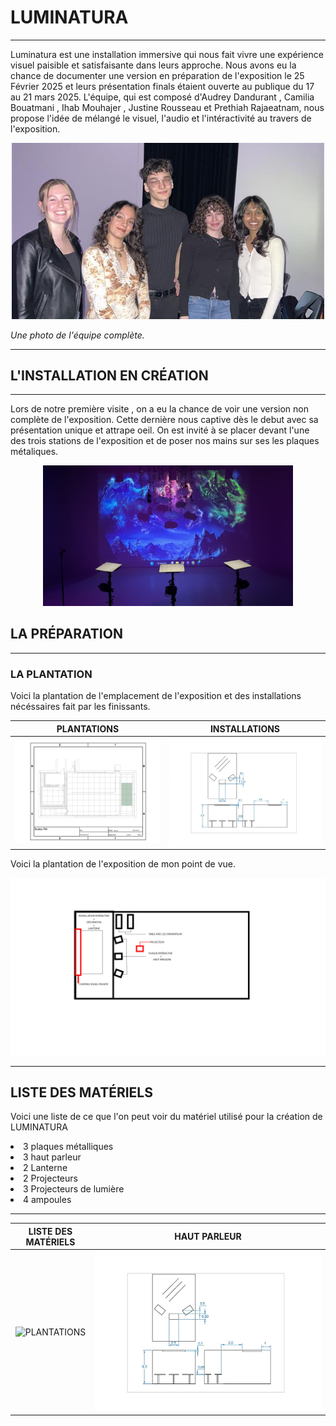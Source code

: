 # LUMINATURA

---

Luminatura est une installation immersive qui nous fait vivre une expérience visuel paisible et satisfaisante dans leurs approche. Nous avons eu la chance de documenter une version en préparation de l'exposition le 25 Février 2025 et leurs présentation finals étaient ouverte au publique du 17 au 21 mars 2025. L'équipe, qui est composé d'Audrey Dandurant , Camilia Bouatmani , Ihab Mouhajer , Justine Rousseau  et Prethiah Rajaeatnam, nous propose l'idée de mélangé le visuel, l'audio et l'intéractivité au travers de l'exposition.

<p align="center">
  <img src="/expo_finissant/medias/images/photo_team_favorite.jpg" width="500">
</p>

*Une photo de l'équipe complète.*


---

## L'INSTALLATION EN CRÉATION

---

Lors de notre première visite , on a eu la chance de voir une version non complète de l'exposition. Cette dernière nous captive dès le debut avec sa présentation unique et attrape oeil. On est invité à se placer devant l'une des trois stations de l'exposition et de poser nos mains sur ses les plaques métaliques.


<p align="center">
  <img src="/expo_finissant/medias/images/vue_complet_projet.jpg" width="400">
</p>

## LA PRÉPARATION

---

<h3><bold>LA PLANTATION</bold></h3>

Voici la plantation de l'emplacement de l'exposition et des installations nécéssaires fait par les finissants.

PLANTATIONS | INSTALLATIONS
:-------------------------:|:-------------------------:
![PLANTATIONS](/expo_finissant/medias/images/plantation_du_projet_favori.png)|![INSTALLATIONS](/expo_finissant/medias/images/plantation_du_projet_favori_plaque_placement.jpg)



Voici la plantation de l'exposition de mon point de vue.
<p>
  <img src="/expo_finissant/medias/images/plantation_mon_pov.jpg">
</p>

---

## LISTE DES MATÉRIELS

Voici une liste de ce que l'on peut voir du matériel utilisé pour la création de LUMINATURA 

<li> 3 plaques métalliques </li>
<li> 3 haut parleur </li>
<li> 2 Lanterne </li>
<li> 2 Projecteurs </li>
<li> 3 Projecteurs de lumière </li>
<li> 4 ampoules </li>

--- 

LISTE DES MATÉRIELS | HAUT PARLEUR
:-------------------------:|:-------------------------:
![PLANTATIONS]()|![INSTALLATIONS](/expo_finissant/medias/images/plantation_du_projet_favori_plaque_placement.jpg)









